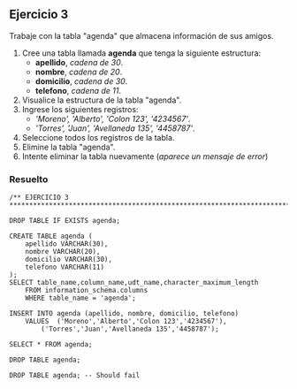 ## Ejercicio 3

Trabaje con la tabla "agenda" que almacena información de sus amigos.

1. Cree una tabla llamada **agenda** que tenga la siguiente estructura:
	* **apellido**, *cadena de 30*.
	* **nombre**, *cadena de 20*.
	* **domicilio**, *cadena de 30*.
	* **telefono**, *cadena de 11*.
2. Visualice la estructura de la tabla "agenda".
3. Ingrese los siguientes registros:
	  * *'Moreno', 'Alberto', 'Colon 123', '4234567'*.
	  * *'Torres', 'Juan', 'Avellaneda 135', '4458787'*.
4. Seleccione todos los registros de la tabla.
5. Elimine la tabla "agenda".
6. Intente eliminar la tabla nuevamente (*aparece un mensaje de error*)


### Resuelto	
``` 			
/** EJERCICIO 3
******************************************************************************/

DROP TABLE IF EXISTS agenda;

CREATE TABLE agenda (
	apellido VARCHAR(30),
	nombre VARCHAR(20),
	domicilio VARCHAR(30),
	telefono VARCHAR(11)
);
SELECT table_name,column_name,udt_name,character_maximum_length 
	FROM information_schema.columns 
	WHERE table_name = 'agenda';

INSERT INTO agenda (apellido, nombre, domicilio, telefono)
	VALUES	('Moreno','Alberto','Colon 123','4234567'),
		('Torres','Juan','Avellaneda 135','4458787');

SELECT * FROM agenda;

DROP TABLE agenda;

DROP TABLE agenda; -- Should fail


``` 			
